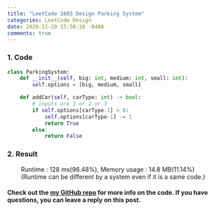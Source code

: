```yaml
---
title: "LeetCode 1603 Design Parking System"
categories: LeetCode Design
date: 2020-12-20 15:50:28 -0400
comments: true
---
```


### 1. Code
```python
class ParkingSystem:
    def __init__(self, big: int, medium: int, small: int):
        self.options = [big, medium, small]

    def addCar(self, carType: int) -> bool:
        # inputs are 1 or 2 or 3
        if self.options[carType-1] > 0:
            self.options[carType-1] -= 1
            return True
        else:
            return False
```

### 2. Result
&nbsp;&nbsp;&nbsp;&nbsp;&nbsp;&nbsp;&nbsp;&nbsp;Runtime : 128 ms(96.48%), Memory usage : 14.8 MB(11.14%)  
&nbsp;&nbsp;&nbsp;&nbsp;&nbsp;&nbsp;&nbsp;&nbsp;(Runtime can be different by a system even if it is a same code.)

#### Check out the [my GitHub repo][hyuk-gh] for more info on the code. If you have questions, you can leave a reply on this post.
[hyuk-gh]: https://github.com/dlgur1994/StudyAlgorithms
